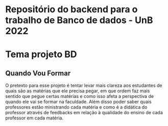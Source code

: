 # Repositório do backend para o trabalho de Banco de dados - UnB 2022

# Tema projeto BD

## Quando Vou Formar

O pretexto para esse projeto é tentar levar mais clareza aos estudantes de quais são as matérias que ele precisa pegar, em que ordem faz mais sentido que pegue certas matérias e como isso afeta a perspectiva de quando ele vai se formar na faculdade. Além disso poder saber quais professores estão ministrando cada matéria e como é a didática do professor através de feedbacks em relação à qualidade do ensino de cada professor em cada matéria.
